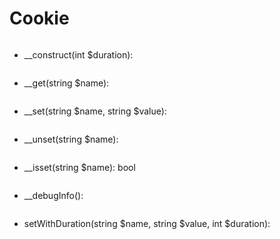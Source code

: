 # Cookie
```

```
- __construct(int $duration): 
```

```
- __get(string $name): 
```

```
- __set(string $name, string $value): 
```

```
- __unset(string $name): 
```

```
- __isset(string $name): bool
```

```
- __debugInfo(): 
```

```
- setWithDuration(string $name, string $value, int $duration): 
```

```

